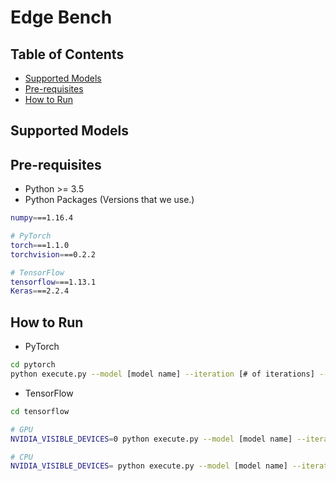 # Edge Bench

## Table of Contents
* [Supported Models](#supported-models)
* [Pre-requisites](#pre-requisites)
* [How to Run](#how-to-run)

## Supported Models

## Pre-requisites
* Python >= 3.5
* Python Packages (Versions that we use.)
```bash
numpy===1.16.4

# PyTorch
torch===1.1.0
torchvision===0.2.2

# TensorFlow
tensorflow===1.13.1
Keras===2.2.4
```

## How to Run
* PyTorch
```bash
cd pytorch
python execute.py --model [model name] --iteration [# of iterations] --cpu [Use CPU if set]
```

* TensorFlow
```bash
cd tensorflow

# GPU
NVIDIA_VISIBLE_DEVICES=0 python execute.py --model [model name] --iteration [# of iterations]

# CPU
NVIDIA_VISIBLE_DEVICES= python execute.py --model [model name] --iteration [# of iterations]
```

